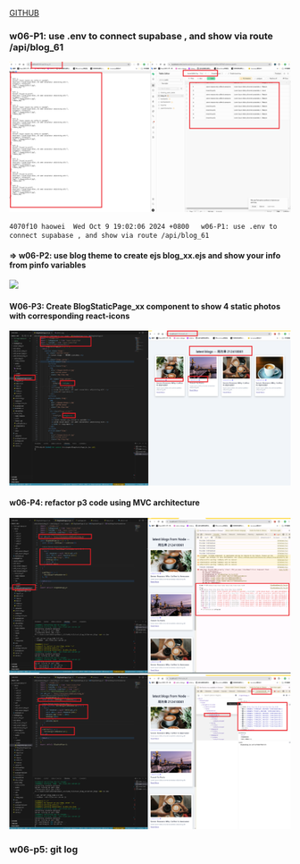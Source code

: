 [GITHUB](https://github.com/haowei212410061/1131-wp1-demo-61)

### w06-P1: use .env to connect supabase , and show via route /api/blog_61

![](w06-p1.png)

```
4070f10 haowei  Wed Oct 9 19:02:06 2024 +0800   w06-P1: use .env to connect supabase , and show via route /api/blog_61
```

#### => w06-P2: use blog theme to create ejs blog_xx.ejs and show your info from pinfo variables

![](w06-p2-1.png)

#### W06-P3: Create BlogStaticPage_xx component to show 4 static photos with corresponding react-icons

![](w06-p3.png)

#### w06-P4: refactor p3 code using MVC architecture

![](w06-p4-1.png)
![](w06-p4-2.png)

### w06-p5: git log

```

```
